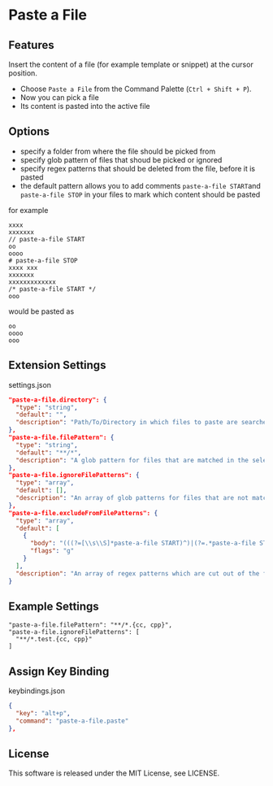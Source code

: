 # Paste a File

## Features

Insert the content of a file (for example template or snippet) at the cursor position.

- Choose `Paste a File` from the Command Palette (`Ctrl + Shift + P`). 
- Now you can pick a file 
- Its content is pasted into the active file

## Options

- specify a folder from where the file should be picked from 
- specify glob pattern of files that shoud be picked or ignored
- specify regex patterns that should be deleted from the file, before it is pasted
- the default pattern allows you to add comments ```paste-a-file START```and 
```paste-a-file STOP``` in your files to mark which content should be pasted

for example
```
xxxx
xxxxxxx
// paste-a-file START
oo
oooo
# paste-a-file STOP
xxxx xxx
xxxxxxx
xxxxxxxxxxxxx
/* paste-a-file START */
ooo
```
would be pasted as 
```
oo
oooo
ooo
```

## Extension Settings

settings.json
```json
"paste-a-file.directory": {
  "type": "string",
  "default": "",
  "description": "Path/To/Directory in which files to paste are searched. Default is the open workspacefolder"
},
"paste-a-file.filePattern": {
  "type": "string",
  "default": "**/*",
  "description": "A glob pattern for files that are matched in the selected folder"
},
"paste-a-file.ignoreFilePatterns": {
  "type": "array",
  "default": [],
  "description": "An array of glob patterns for files that are not matched"
},
"paste-a-file.excludeFromFilePatterns": {
  "type": "array",
  "default": [
    {
      "body": "(((?=[\\s\\S]*paste-a-file START)^)|(?=.*paste-a-file STOP.*\\r?\\n))[\\s\\S]*?((?<=.*paste-a-file START.*\\r?\\n)|$)\\s*",
      "flags": "g"
    }
  ],
  "description": "An array of regex patterns which are cut out of the file before it is inserted"
}
```

## Example Settings
```
"paste-a-file.filePattern": "**/*.{cc, cpp}",
"paste-a-file.ignoreFilePatterns": [
  "**/*.test.{cc, cpp}"
]

```


## Assign Key Binding

keybindings.json

```json
{
  "key": "alt+p",
  "command": "paste-a-file.paste"
},
```

## License

This software is released under the MIT License, see LICENSE.
